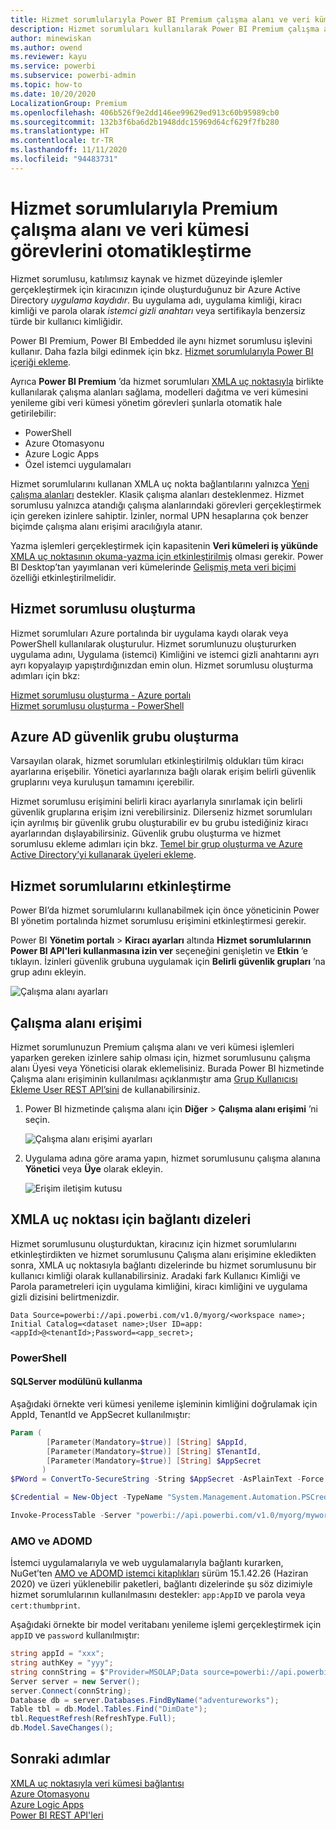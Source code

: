 ```yaml
---
title: Hizmet sorumlularıyla Power BI Premium çalışma alanı ve veri kümesi görevlerini otomatikleştirme | Microsoft Docs
description: Hizmet sorumluları kullanılarak Power BI Premium çalışma alanı ve veri kümesi yönetim görevlerinin nasıl otomatik hale getirileceğini öğrenin.
author: minewiskan
ms.author: owend
ms.reviewer: kayu
ms.service: powerbi
ms.subservice: powerbi-admin
ms.topic: how-to
ms.date: 10/20/2020
LocalizationGroup: Premium
ms.openlocfilehash: 406b526f9e2dd146ee99629ed913c60b95989cb0
ms.sourcegitcommit: 132b3f6ba6d2b1948ddc15969d64cf629f7fb280
ms.translationtype: HT
ms.contentlocale: tr-TR
ms.lasthandoff: 11/11/2020
ms.locfileid: "94483731"
---
```

# <a name="automate-premium-workspace-and-dataset-tasks-with-service-principals"></a>Hizmet sorumlularıyla Premium çalışma alanı ve veri kümesi görevlerini otomatikleştirme

Hizmet sorumlusu, katılımsız kaynak ve hizmet düzeyinde işlemler gerçekleştirmek için kiracınızın içinde oluşturduğunuz bir Azure Active Directory *uygulama kaydıdır*. Bu uygulama adı, uygulama kimliği, kiracı kimliği ve parola olarak *istemci gizli anahtarı* veya sertifikayla benzersiz türde bir kullanıcı kimliğidir.

Power BI Premium, Power BI Embedded ile aynı hizmet sorumlusu işlevini kullanır. Daha fazla bilgi edinmek için bkz. [Hizmet sorumlularıyla Power BI içeriği ekleme](../developer/embedded/embed-service-principal.md).

Ayrıca **Power BI Premium** ’da hizmet sorumluları [XMLA uç noktasıyla](service-premium-connect-tools.md) birlikte kullanılarak çalışma alanları sağlama, modelleri dağıtma ve veri kümesini yenileme gibi veri kümesi yönetim görevleri şunlarla otomatik hale getirilebilir:

- PowerShell
- Azure Otomasyonu
- Azure Logic Apps
- Özel istemci uygulamaları

Hizmet sorumlularını kullanan XMLA uç nokta bağlantılarını yalnızca [Yeni çalışma alanları](../collaborate-share/service-new-workspaces.md) destekler. Klasik çalışma alanları desteklenmez. Hizmet sorumlusu yalnızca atandığı çalışma alanlarındaki görevleri gerçekleştirmek için gereken izinlere sahiptir. İzinler, normal UPN hesaplarına çok benzer biçimde çalışma alanı erişimi aracılığıyla atanır.

Yazma işlemleri gerçekleştirmek için kapasitenin **Veri kümeleri iş yükünde** [XMLA uç noktasının okuma-yazma için etkinleştirilmiş](service-premium-connect-tools.md#enable-xmla-read-write) olması gerekir. Power BI Desktop’tan yayımlanan veri kümelerinde [Gelişmiş meta veri biçimi](../connect-data/desktop-enhanced-dataset-metadata.md) özelliği etkinleştirilmelidir.

## <a name="create-a-service-principal"></a>Hizmet sorumlusu oluşturma

Hizmet sorumluları Azure portalında bir uygulama kaydı olarak veya PowerShell kullanılarak oluşturulur. Hizmet sorumlunuzu oluştururken uygulama adını, Uygulama (istemci) Kimliğini ve istemci gizli anahtarını ayrı ayrı kopyalayıp yapıştırdığınızdan emin olun. Hizmet sorumlusu oluşturma adımları için bkz:

[Hizmet sorumlusu oluşturma - Azure portalı](/azure/active-directory/develop/howto-create-service-principal-portal)   
[Hizmet sorumlusu oluşturma - PowerShell](/azure/active-directory/develop/howto-authenticate-service-principal-powershell)

## <a name="create-an-azure-ad-security-group"></a>Azure AD güvenlik grubu oluşturma

Varsayılan olarak, hizmet sorumluları etkinleştirilmiş oldukları tüm kiracı ayarlarına erişebilir. Yönetici ayarlarınıza bağlı olarak erişim belirli güvenlik gruplarını veya kuruluşun tamamını içerebilir.

Hizmet sorumlusu erişimini belirli kiracı ayarlarıyla sınırlamak için belirli güvenlik gruplarına erişim izni verebilirsiniz. Dilerseniz hizmet sorumluları için ayrılmış bir güvenlik grubu oluşturabilir ev bu grubu istediğiniz kiracı ayarlarından dışlayabilirsiniz. Güvenlik grubu oluşturma ve hizmet sorumlusu ekleme adımları için bkz. [Temel bir grup oluşturma ve Azure Active Directory’yi kullanarak üyeleri ekleme](/azure/active-directory/fundamentals/active-directory-groups-create-azure-portal).

## <a name="enable-service-principals"></a>Hizmet sorumlularını etkinleştirme

Power BI’da hizmet sorumlularını kullanabilmek için önce yöneticinin Power BI yönetim portalında hizmet sorumlusu erişimini etkinleştirmesi gerekir.

Power BI **Yönetim portalı** > **Kiracı ayarları** altında **Hizmet sorumlularının Power BI API'leri kullanmasına izin ver** seçeneğini genişletin ve **Etkin** ’e tıklayın. İzinleri güvenlik grubuna uygulamak için **Belirli güvenlik grupları** ’na grup adını ekleyin.

![Çalışma alanı ayarları](media/service-premium-service-principal/admin-portal.png)

## <a name="workspace-access"></a>Çalışma alanı erişimi

Hizmet sorumlunuzun Premium çalışma alanı ve veri kümesi işlemleri yaparken gereken izinlere sahip olması için, hizmet sorumlusunu çalışma alanı Üyesi veya Yöneticisi olarak eklemelisiniz. Burada Power BI hizmetinde Çalışma alanı erişiminin kullanılması açıklanmıştır ama [Grup Kullanıcısı Ekleme User REST API’sini](/rest/api/power-bi/groups/addgroupuser) de kullanabilirsiniz.

1. Power BI hizmetinde çalışma alanı için **Diğer** > **Çalışma alanı erişimi** ’ni seçin.

    ![Çalışma alanı erişimi ayarları](media/service-premium-service-principal/workspace-access.png)

2. Uygulama adına göre arama yapın, hizmet sorumlusunu çalışma alanına **Yönetici** veya **Üye** olarak ekleyin.

    ![Erişim iletişim kutusu](media/service-premium-service-principal/add-service-principal-in-the-UI.png)

## <a name="connection-strings-for-the-xmla-endpoint"></a>XMLA uç noktası için bağlantı dizeleri

Hizmet sorumlusunu oluşturduktan, kiracınız için hizmet sorumlularını etkinleştirdikten ve hizmet sorumlusunu Çalışma alanı erişimine ekledikten sonra, XMLA uç noktasıyla bağlantı dizelerinde bu hizmet sorumlusunu bir kullanıcı kimliği olarak kullanabilirsiniz. Aradaki fark Kullanıcı Kimliği ve Parola parametreleri için uygulama kimliğini, kiracı kimliğini ve uygulama gizli dizisini belirtmenizdir.

`Data Source=powerbi://api.powerbi.com/v1.0/myorg/<workspace name>; Initial Catalog=<dataset name>;User ID=app:<appId>@<tenantId>;Password=<app_secret>;`

### <a name="powershell"></a>PowerShell

#### <a name="using-sqlserver-module"></a>SQLServer modülünü kullanma

Aşağıdaki örnekte veri kümesi yenileme işleminin kimliğini doğrulamak için AppId, TenantId ve AppSecret kullanılmıştır:

```powershell
Param (
        [Parameter(Mandatory=$true)] [String] $AppId,
        [Parameter(Mandatory=$true)] [String] $TenantId,
        [Parameter(Mandatory=$true)] [String] $AppSecret
       )
$PWord = ConvertTo-SecureString -String $AppSecret -AsPlainText -Force

$Credential = New-Object -TypeName "System.Management.Automation.PSCredential" -ArgumentList $AppId, $PWord

Invoke-ProcessTable -Server "powerbi://api.powerbi.com/v1.0/myorg/myworkspace" -TableName "mytable" -DatabaseName "mydataset" -RefreshType "Full" -ServicePrincipal -ApplicationId $AppId -TenantId $TenantId -Credential $Credential
```

### <a name="amo-and-adomd"></a>AMO ve ADOMD

İstemci uygulamalarıyla ve web uygulamalarıyla bağlantı kurarken, NuGet’ten [AMO ve ADOMD istemci kitaplıkları](/azure/analysis-services/analysis-services-data-providers) sürüm 15.1.42.26 (Haziran 2020) ve üzeri yüklenebilir paketleri, bağlantı dizelerinde şu söz dizimiyle hizmet sorumlularının kullanılmasını destekler: `app:AppID` ve parola veya `cert:thumbprint`.

Aşağıdaki örnekte bir model veritabanı yenileme işlemi gerçekleştirmek için `appID` ve `password` kullanılmıştır:

```csharp
string appId = "xxx";
string authKey = "yyy";
string connString = $"Provider=MSOLAP;Data source=powerbi://api.powerbi.com/v1.0/<tenant>/<workspacename>;Initial catalog=<datasetname>;User ID=app:{appId};Password={authKey};";
Server server = new Server();
server.Connect(connString);
Database db = server.Databases.FindByName("adventureworks");
Table tbl = db.Model.Tables.Find("DimDate");
tbl.RequestRefresh(RefreshType.Full);
db.Model.SaveChanges();
```

## <a name="next-steps"></a>Sonraki adımlar

[XMLA uç noktasıyla veri kümesi bağlantısı](service-premium-connect-tools.md)  
[Azure Otomasyonu](/azure/automation)  
[Azure Logic Apps](/azure/logic-apps/)  
[Power BI REST API'leri](/rest/api/power-bi/)